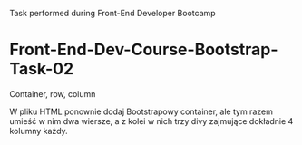 Task performed during Front-End Developer Bootcamp

# Front-End-Dev-Course-Bootstrap-Task-02
Container, row, column

W pliku HTML ponownie dodaj Bootstrapowy container, ale tym razem umieść w nim dwa wiersze, a z kolei w nich trzy divy zajmujące dokładnie 4 kolumny każdy.
